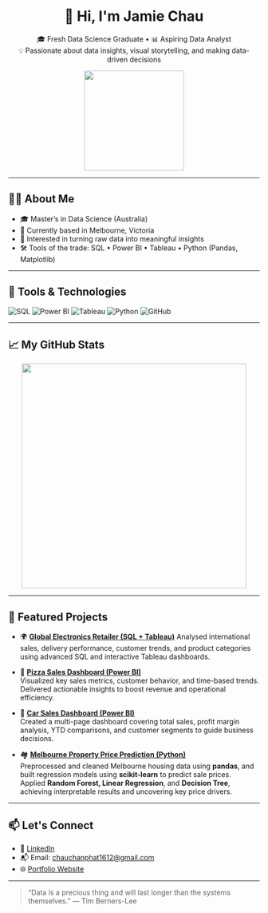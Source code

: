 <h1 align="center">👋 Hi, I'm Jamie Chau</h1>

<p align="center">
  🎓 Fresh Data Science Graduate • 📊 Aspiring Data Analyst <br>
  💡 Passionate about data insights, visual storytelling, and making data-driven decisions
</p>

<p align="center">
  <img src="https://media.giphy.com/media/f3iwJFOVOwuy7K6FFw/giphy.gif" width="200"/>
</p>

---

## 👨‍💻 About Me

- 🎓 Master’s in Data Science (Australia)
- 📍 Currently based in Melbourne, Victoria
- 🧠 Interested in turning raw data into meaningful insights
- 🛠️ Tools of the trade: SQL • Power BI • Tableau • Python (Pandas, Matplotlib)

---

## 🔧 Tools & Technologies

![SQL](https://img.shields.io/badge/-SQL-4479A1?logo=postgresql&logoColor=white&style=for-the-badge)
![Power BI](https://img.shields.io/badge/-Power%20BI-F2C811?logo=powerbi&logoColor=black&style=for-the-badge)
![Tableau](https://img.shields.io/badge/-Tableau-E97627?logo=tableau&logoColor=white&style=for-the-badge)
![Python](https://img.shields.io/badge/-Python-3776AB?logo=python&logoColor=white&style=for-the-badge)
![GitHub](https://img.shields.io/badge/-GitHub-181717?logo=github&logoColor=white&style=for-the-badge)

---

## 📈 My GitHub Stats

<p align="center">
  <img src="https://github-readme-stats.vercel.app/api?username=chanphatchau&show_icons=true&theme=radical" width="450"/>
</p>

---

## 🌟 Featured Projects

- 🌍 [**Global Electronics Retailer (SQL + Tableau)**](https://github.com/chanphatchau/Global-Electronics-Retailer-SQL-Queries)
Analysed international sales, delivery performance, customer trends, and product categories using advanced SQL and interactive Tableau dashboards.

- 🍕 [**Pizza Sales Dashboard (Power BI)**](https://github.com/chanphatchau/Pizza-Sales-PowerBI)  
Visualized key sales metrics, customer behavior, and time-based trends. Delivered actionable insights to boost revenue and operational efficiency.

- 🚗 [**Car Sales Dashboard (Power BI)**](https://github.com/chanphatchau/Car-Sale-PowerBI)  
Created a multi-page dashboard covering total sales, profit margin analysis, YTD comparisons, and customer segments to guide business decisions.

- 🏘️ [**Melbourne Property Price Prediction (Python)**](https://github.com/chanphatchau/Property-Sales-of-Melbourne-Python)  
Preprocessed and cleaned Melbourne housing data using **pandas**, and built regression models using **scikit-learn** to predict sale prices.  
Applied **Random Forest, Linear Regression**, and **Decision Tree**, achieving interpretable results and uncovering key price drivers.

---

## 📫 Let's Connect

- 💼 [LinkedIn](https://www.linkedin.com/in/phatchau1612/)  
- 📬 Email: chauchanphat1612@gmail.com  
- 🌐 [Portfolio Website](https://your-portfolio.com)

---

> “Data is a precious thing and will last longer than the systems themselves.” — Tim Berners-Lee


